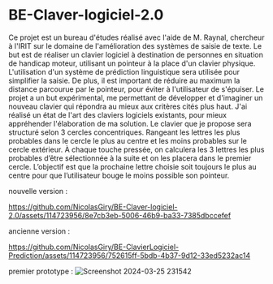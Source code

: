 # BE-Claver-logiciel-2.0

Ce projet est un bureau d'études réalisé avec l'aide de M. Raynal, chercheur à l'IRIT sur le domaine de l'amélioration des systèmes de saisie de texte. Le but est de réaliser un clavier logiciel à destination de personnes en situation de handicap moteur, utilisant un pointeur à la place d'un clavier physique. L'utilisation d'un système de prédiction linguistique sera utilisée pour simplifier la saisie. De plus, il est important de réduire au maximum la distance parcourue par le pointeur, pour éviter à l'utilisateur de s'épuiser.
Le projet a un but expérimental, me permettant de développer et d'imaginer un nouveau clavier qui répondra au mieux aux critères cités plus haut. J'ai réalisé un état de l'art des claviers logiciels existants, pour mieux appréhender l'élaboration de ma solution. Le clavier que je propose sera structuré selon 3 cercles concentriques. Rangeant les lettres les plus probables dans le cercle le plus au centre et les moins probables sur le cercle extérieur. À chaque touche pressée, on calculera les 3 lettres les plus probables d’être sélectionnée à la suite et on les placera dans le premier cercle. L’objectif est que la prochaine lettre choisie soit toujours le plus au centre pour que l’utilisateur bouge le moins possible son pointeur.

nouvelle version :

https://github.com/NicolasGiry/BE-Claver-logiciel-2.0/assets/114723956/8e7cb3eb-5006-46b9-ba33-7385dbccefef

ancienne version :

https://github.com/NicolasGiry/BE-ClavierLogiciel-Prediction/assets/114723956/752615ff-5bdb-4b37-9d12-33ed5232ac14

premier prototype :
![Screenshot 2024-03-25 231542](https://github.com/NicolasGiry/BE-ClavierLogiciel-Prediction/assets/114723956/dfeabd96-a5b5-49fd-92f7-42cf5771a63c)
